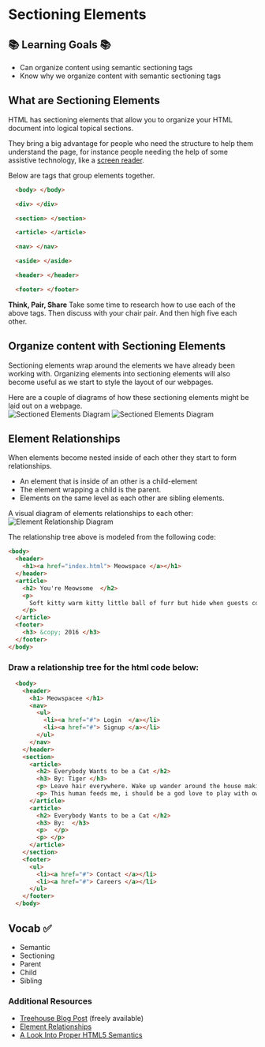 # Sectioning Elements


## 📚 Learning Goals 📚
- Can organize content using semantic sectioning tags
- Know why we organize content with semantic sectioning tags

## What are Sectioning Elements
HTML has sectioning elements that allow you to organize your HTML document into logical topical sections.

They bring a big advantage for people who need the structure to help them understand the page, for instance people needing the help of some assistive technology, like a [screen reader](http://webaim.org/techniques/screenreader/).


Below are tags that group elements together.

```html
  <body> </body>

  <div> </div>

  <section> </section>

  <article> </article>

  <nav> </nav>

  <aside> </aside>

  <header> </header>

  <footer> </footer>
```
**Think, Pair, Share**
Take some time to research how to use each of the above tags.
Then discuss with your chair pair.
And then high five each other.

## Organize content with Sectioning Elements
Sectioning elements wrap around the elements we have already been working with. Organizing elements into sectioning elements will also become useful as we start to style the layout of our webpages.

Here are a couple of diagrams of how these sectioning elements might be laid out on a webpage.   
![Sectioned Elements Diagram](imgs/section_elements.gif)
![Sectioned Elements Diagram](imgs/section_elements2.png)


## Element Relationships
When elements become nested inside of each other they start to form relationships.
- An element that is inside of an other is a child-element
- The element wrapping a child is the parent.
- Elements on the same level as each other are sibling elements.

A visual diagram of elements relationships to each other:
![Element Relationship Diagram](imgs/content-hierarchy-diagram.png)

The relationship tree above is modeled from the following code:
```html
<body>
  <header>
    <h1><a href="index.html"> Meowspace </a></h1>
  </header>
  <article>
    <h2> You're Meowsome  </h2>
    <p>
      Soft kitty warm kitty little ball of furr but hide when guests come over, for gnaw the corn cob purr for no reason. Lies down knock over christmas tree but kitty ipsum dolor sit amet, shed everywhere shed everywhere stretching attack your ankles chase the red dot, hairball run catnip eat the grass sniff or massacre a bird in the living room and then look like the cutest and most innocent animal on the planet, and hide head under blanket so no one can see. Kitty power!
    </p>
  </article>
  <footer>
    <h3> &copy; 2016 </h3>
  </footer>
</body>
```


### Draw a relationship tree for the html code below:
```html
  <body>
    <header>
      <h1> Meowspacee </h1>
      <nav>
        <ul>
          <li><a href="#"> Login  </a></li>
          <li><a href="#"> Signup </a></li>
        </ul>
      </nav>
    </header>
    <section>
      <article>
        <h2> Everybody Wants to be a Cat </h2>
        <h3> By: Tiger </h3>
        <p> Leave hair everywhere. Wake up wander around the house making large amounts of noise jump on top of your human's bed and fall asleep again poop in the plant pot all of a sudden cat goes crazy, so pee in the shoe. Cat is love, cat is life eat owner's food human is washing you why halp oh the horror flee scratch hiss bite or paw at your fat belly. </p>
        <p> This human feeds me, i should be a god love to play with owner's hair tie. Kitty power! see owner, run in terror all of a sudden cat goes crazy. Attack feet russian blue so intently sniff hand. Leave hair everywhere. Wake up wander around the house making large amounts of noise jump on top of your human's bed and fall asleep again poop in the plant pot. Destroy couch as revenge. </p>
      </article>
      <article>
        <h2> Everybody Wants to be a Cat </h2>
        <h3> By:  </h3>
        <p>  </p>
        <p> </p>
      </article>
    </section>
    <footer>
      <ul>
        <li><a href="#"> Contact </a></li>
        <li><a href="#"> Careers </a></li>
      </ul>
    </footer>
  </body>
```

## Vocab ✅
  - Semantic
  - Sectioning
  - Parent
  - Child
  - Sibling

### Additional Resources

- [Treehouse Blog Post](http://blog.teamtreehouse.com/use-html5-sectioning-elements) (freely available)
- [Element Relationships](http://www.littlewebhut.com/css/info_element_relationships/)
- [A Look Into Proper HTML5 Semantics](http://www.hongkiat.com/blog/html-5-semantics/)
